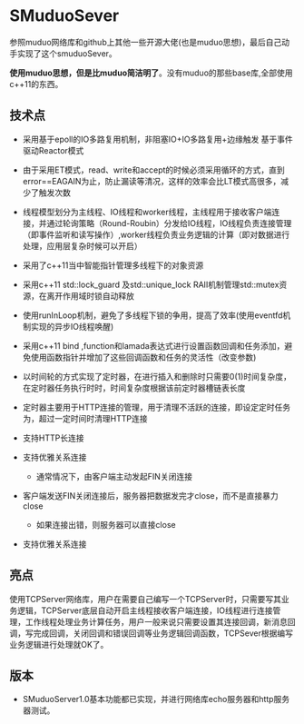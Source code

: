 # SMuduoSever

参照muduo网络库和github上其他一些开源大佬(也是muduo思想)，最后自己动手实现了这个smuduoSever。

**使用muduo思想，但是比muduo简洁明了**。没有muduo的那些base库,全部使用c++11的东西。



## 技术点

- 采用基于epoll的IO多路复用机制，非阻塞IO+IO多路复用+边缘触发  基于事件驱动Reactor模式
- 由于采用ET模式，read、write和accept的时候必须采用循环的方式，直到error==EAGAIN为止，防止漏读等清况，这样的效率会比LT模式高很多，减少了触发次数
- 线程模型划分为主线程、IO线程和worker线程，主线程用于接收客户端连接，并通过轮询策略（Round-Roubin）分发给IO线程，IO线程负责连接管理（即事件监听和读写操作）,worker线程负责业务逻辑的计算（即对数据进行处理，应用层复杂时候可以开启）
- 采用了c++11当中智能指针管理多线程下的对象资源
- 采用c++11 std::lock_guard 及std::unique_lock RAII机制管理std::mutex资源，在离开作用域时锁自动释放
- 使用runInLoop机制，避免了多线程下锁的争用，提高了效率(使用eventfd机制实现的异步IO线程唤醒)
- 采用c++11 bind ,function和lamada表达式进行设置函数回调和任务添加，避免使用函数指针并增加了这些回调函数和任务的灵活性（改变参数)
- 以时间轮的方式实现了定时器，在进行插入和删除时只需要0(1)时间复杂度，在定时器任务执行时时，时间复杂度根据该前定时器槽链表长度
- 定时器主要用于HTTP连接的管理，用于清理不活跃的连接，即设定定时任务为，超过一定时间时清理HTTP连接
- 支持HTTP长连接
- 支持优雅关系连接

  - 通常情况下，由客户端主动发起FIN关闭连接
- 客户端发送FIN关闭连接后，服务器把数据发完才close，而不是直接暴力close
  - 如果连接出错，则服务器可以直接close
- 支持优雅关系连接

## 亮点

使用TCPServer网络库，用户在需要自己编写一个TCPServer时，只需要写其业务逻辑，TCPServer底层自动开启主线程接收客户端连接，IO线程进行连接管理，工作线程处理业务计算任务，用户一般来说只需要设置其连接回调，新消息回调，写完成回调，关闭回调和错误回调等业务逻辑回调函数，TCPSever根据编写业务逻辑进行处理就OK了。

## 版本

- SMuduoServer1.0基本功能都已实现，并进行网络库echo服务器和http服务器测试。
